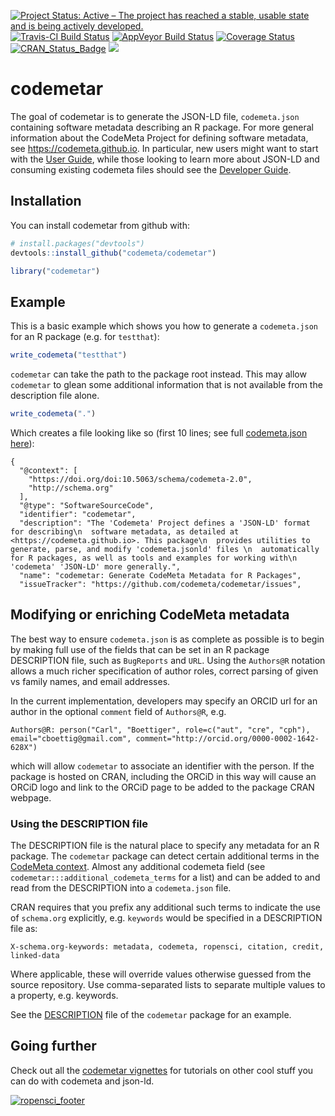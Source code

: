 
[![Project Status: Active – The project has reached a stable, usable state and is being actively developed.](http://www.repostatus.org/badges/latest/active.svg)](http://www.repostatus.org/#active) [![Travis-CI Build Status](https://travis-ci.org/ropensci/codemetar.svg?branch=master)](https://travis-ci.org/ropensci/codemetar) [![AppVeyor Build Status](https://ci.appveyor.com/api/projects/status/github/ropensci/codemetar?branch=master&svg=true)](https://ci.appveyor.com/project/ropensci/codemetar) [![Coverage Status](https://img.shields.io/codecov/c/github/ropensci/codemetar/master.svg)](https://codecov.io/github/ropensci/codemetar?branch=master) [![CRAN\_Status\_Badge](http://www.r-pkg.org/badges/version/codemetar)](https://cran.r-project.org/package=codemetar) [![](http://badges.ropensci.org/130_status.svg)](https://github.com/ropensci/onboarding/issues/130)

<!-- README.md is generated from README.Rmd. Please edit that file -->
codemetar
=========

The goal of codemetar is to generate the JSON-LD file, `codemeta.json` containing software metadata describing an R package. For more general information about the CodeMeta Project for defining software metadata, see <https://codemeta.github.io>. In particular, new users might want to start with the [User Guide](https://codemeta.github.io/user-guide/), while those looking to learn more about JSON-LD and consuming existing codemeta files should see the [Developer Guide](https://codemeta.github.io/developer-guide/).

Installation
------------

You can install codemetar from github with:

``` r
# install.packages("devtools")
devtools::install_github("codemeta/codemetar")
```

``` r
library("codemetar")
```

Example
-------

This is a basic example which shows you how to generate a `codemeta.json` for an R package (e.g. for `testthat`):

``` r
write_codemeta("testthat")
```

`codemetar` can take the path to the package root instead. This may allow `codemetar` to glean some additional information that is not available from the description file alone.

``` r
write_codemeta(".")
```

Which creates a file looking like so (first 10 lines; see full [codemeta.json here](https://github.com/codemeta/codemetar/blob/master/codemeta.json)):

    {
      "@context": [
        "https://doi.org/doi:10.5063/schema/codemeta-2.0",
        "http://schema.org"
      ],
      "@type": "SoftwareSourceCode",
      "identifier": "codemetar",
      "description": "The 'Codemeta' Project defines a 'JSON-LD' format for describing\n  software metadata, as detailed at <https://codemeta.github.io>. This package\n  provides utilities to generate, parse, and modify 'codemeta.jsonld' files \n  automatically for R packages, as well as tools and examples for working with\n  'codemeta' 'JSON-LD' more generally.",
      "name": "codemetar: Generate CodeMeta Metadata for R Packages",
      "issueTracker": "https://github.com/codemeta/codemetar/issues",

Modifying or enriching CodeMeta metadata
----------------------------------------

The best way to ensure `codemeta.json` is as complete as possible is to begin by making full use of the fields that can be set in an R package DESCRIPTION file, such as `BugReports` and `URL`. Using the `Authors@R` notation allows a much richer specification of author roles, correct parsing of given vs family names, and email addresses.

In the current implementation, developers may specify an ORCID url for an author in the optional `comment` field of `Authors@R`, e.g.

    Authors@R: person("Carl", "Boettiger", role=c("aut", "cre", "cph"), email="cboettig@gmail.com", comment="http://orcid.org/0000-0002-1642-628X")

which will allow `codemetar` to associate an identifier with the person. If the package is hosted on CRAN, including the ORCiD in this way will cause an ORCiD logo and link to the ORCiD page to be added to the package CRAN webpage.

### Using the DESCRIPTION file

The DESCRIPTION file is the natural place to specify any metadata for an R package. The `codemetar` package can detect certain additional terms in the [CodeMeta context](https://codemeta.github.io/terms). Almost any additional codemeta field (see `codemetar:::additional_codemeta_terms` for a list) and can be added to and read from the DESCRIPTION into a `codemeta.json` file.

CRAN requires that you prefix any additional such terms to indicate the use of `schema.org` explicitly, e.g. `keywords` would be specified in a DESCRIPTION file as:

    X-schema.org-keywords: metadata, codemeta, ropensci, citation, credit, linked-data

Where applicable, these will override values otherwise guessed from the source repository. Use comma-separated lists to separate multiple values to a property, e.g. keywords.

See the [DESCRIPTION](https://github.com/codemeta/codemetar/blob/master/DESCRIPTION) file of the `codemetar` package for an example.

Going further
-------------

Check out all the [codemetar vignettes](https://codemeta.github.io/codemetar/articles/index.html) for tutorials on other cool stuff you can do with codemeta and json-ld.

[![ropensci\_footer](https://ropensci.org/public_images/ropensci_footer.png)](https://ropensci.org)
